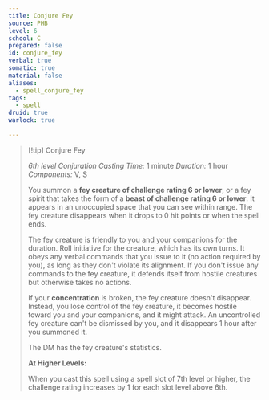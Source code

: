 ```yaml
---
title: Conjure Fey
source: PHB
level: 6
school: C
prepared: false
id: conjure_fey
verbal: true
somatic: true
material: false
aliases:
  - spell_conjure_fey
tags:
  - spell
druid: true
warlock: true

---
```

>[!tip] Conjure Fey
>
> *6th level Conjuration*
> *Casting Time:* 1 minute
> *Duration:* 1 hour
> *Components:* V, S
>
>You summon a **fey creature of challenge rating 6 or lower**, or a fey spirit that takes the form of a **beast of challenge rating 6 or lower**. It appears in an unoccupied space that you can see within range. The fey creature disappears when it drops to 0 hit points or when the spell ends.
>
>The fey creature is friendly to you and your companions for the duration. Roll initiative for the creature, which has its own turns. It obeys any verbal commands that you issue to it (no action required by you), as long as they don't violate its alignment. If you don't issue any commands to the fey creature, it defends itself from hostile creatures but otherwise takes no actions.
>
>If your **concentration** is broken, the fey creature doesn't disappear. Instead, you lose control of the fey creature, it becomes hostile toward you and your companions, and it might attack. An uncontrolled fey creature can't be dismissed by you, and it disappears 1 hour after you summoned it.
>
>The DM has the fey creature's statistics.
>
>**At Higher Levels:**
>
>When you cast this spell using a spell slot of 7th level or higher, the challenge rating increases by 1 for each slot level above 6th.
>

